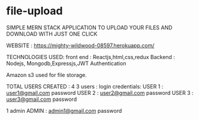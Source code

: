 # file-upload
SIMPLE MERN STACK APPLICATION TO UPLOAD YOUR FILES AND DOWNLOAD WITH JUST ONE CLICK

WEBSITE : https://mighty-wildwood-08597.herokuapp.com/

TECHNOLOGIES USED: front end : Reactjs,html,css,redux Backend : Nodejs, Mongodb,Expressjs,JWT Authentication

Amazon s3 used for file storage.

TOTAL USERS CREATED : 4 3 users : login credentials: USER 1 : user1@gmail.com password USER 2 : user2@gmail.com password USER 3 : user3@gmail.com password

1 admin ADMIN : admin1@gmail.com password
